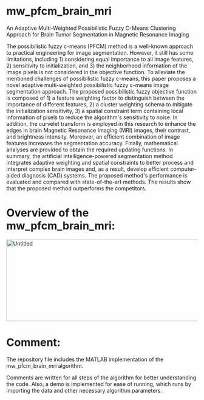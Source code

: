 # mw_pfcm_brain_mri
An Adaptive Multi-Weighted Possibilistic Fuzzy C-Means Clustering Approach for Brain Tumor Segmentation in Magnetic Resonance Imaging

The possibilistic fuzzy c-means (PFCM) method is a well-known approach to practical engineering for image segmentation. However, it still has some limitations, including 1) considering equal importance to all image features, 2) sensitivity to initialization, and 3) the neighborhood information of the image pixels is not considered in the objective function. To alleviate the mentioned challenges of possibilistic fuzzy c-means, this paper proposes a novel adaptive multi-weighted possibilistic fuzzy c-means image segmentation approach. The proposed possibilistic fuzzy objective function is composed of 1) a feature weighting factor to distinguish between the importance of different features, 2) a cluster weighting schema to mitigate the initialization sensitivity, 3) a spatial constraint term containing local information of pixels to reduce the algorithm's sensitivity to noise. In addition, the curvelet transform is employed in this research to enhance the edges in brain Magnetic Resonance Imaging (MRI) images, their contrast, and brightness intensity. Moreover, an efficient combination of image features increases the segmentation accuracy. Finally, mathematical analyses are provided to obtain the required updating functions. In summary, the artificial intelligence-powered segmentation method integrates adaptive weighting and spatial constraints to better process and interpret complex brain images and, as a result, develop efficient computer-aided diagnosis (CAD) systems. The proposed method's performance is evaluated and compared with state-of-the-art methods. The results show that the proposed method outperforms the competitors.

# Overview of the mw_pfcm_brain_mri:
<img width="630" height="215" alt="Untitled" src="https://github.com/user-attachments/assets/23ed51b3-a276-43e1-8ee9-48011f6ea65b" />


# Comment:
The repository file includes the MATLAB implementation of the mw_pfcm_brain_mri algorithm.

Comments are written for all steps of the algorithm for better understanding the code. Also, a demo is implemented for ease of running, which runs by importing the data and other necessary algorithm parameters.

